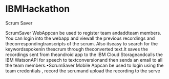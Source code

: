 # IBMHackathon
Scrum Saver

ScrumSaver WebAppcan be used to register team andaddteam members. 
You can login into the webapp and viewall the previous recordings and thecorrespondingtranscripts of the scrum.
Also itseasy to search for the keywordsspokenin thescrum through theconverted text.It saves the recordings sent from theandroid app to the IBM Cloud Storageandcalls the IBM WatsonAPI for speech to textconversionand then sends an email to all the team members.•ScrumSaver Mobile Appcan be used to login using the team credentials , record the scrumand upload the recording to the serve
